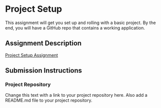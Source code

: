 # Project Setup
This assignment will get you set up and rolling with a basic project. By the end, you will have a GitHub repo that contains a working application.

## Assignment Description
[Project Setup Assignment](https://https://github.com/WilyMayo/MyHeroApp)

## Submission Instructions

### Project Repository
Change this text with a link to your project repository here. Also add a README.md file to your project repository.
